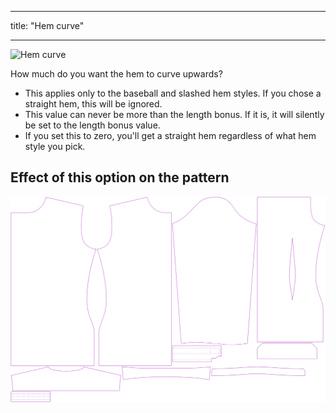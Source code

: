 ***

title: "Hem curve"

***

![Hem curve](hemcurve.svg)

How much do you want the hem to curve upwards?

<Note>

- This applies only to the baseball and slashed hem styles. If you chose a straight hem, this will be ignored.
- This value can never be more than the length bonus. If it is, it will silently be set to the length bonus value.
- If you set this to zero, you'll get a straight hem regardless of what hem style you pick.

</Note>

## Effect of this option on the pattern

![This image shows the effect of this option by superimposing several variants that have a different value for this option](simon_hemcurve_sample.svg "Effect of this option on the pattern")
